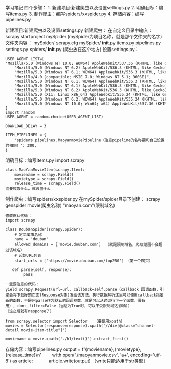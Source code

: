 学习笔记
四个步骤：
	1. 新建项目:新建爬虫以及设置settings.py
	2. 明确目标：编写items.py
	3. 制作爬虫：编写spiders/xxspider.py
	4. 存储内容：编写pipelines.py


新建项目:新建爬虫以及设置settings.py
	新建爬虫：
	在自定义目录中输入：
	scrapy startproject mySpider  (mySpider为项目名称，就是那个文件夹的名字)
	文件夹内容：
	mySpider/
		scrapy.cfg
		mySpider/
			__init__.py
			items.py
			pipelines.py
			settings.py
			spiders/
				__init__.py
				(爬虫放在这个地方)
	设置settings.py：
	
	USER_AGENT_LIST=[
	'Mozilla/5.0 (Windows NT 10.0; WOW64) AppleWebKit/537.36 (KHTML, like Gecko) Chrome/66.0.3359.139 Safari/537.36'
	    "Mozilla/5.0 (Windows NT 6.2) AppleWebKit/536.3 (KHTML, like Gecko) Chrome/19.0.1062.0 Safari/536.3",
	    "Mozilla/5.0 (Windows NT 6.1; WOW64) AppleWebKit/536.3 (KHTML, like Gecko) Chrome/19.0.1062.0 Safari/536.3",
	    "Mozilla/4.0 (compatible; MSIE 7.0; Windows NT 5.1; 360SE)",
	    "Mozilla/5.0 (Windows NT 6.1; WOW64) AppleWebKit/536.3 (KHTML, like Gecko) Chrome/19.0.1061.1 Safari/536.3",
	    "Mozilla/5.0 (Windows NT 6.1) AppleWebKit/536.3 (KHTML, like Gecko) Chrome/19.0.1061.1 Safari/536.3",
	    "Mozilla/5.0 (Windows NT 6.2) AppleWebKit/536.3 (KHTML, like Gecko) Chrome/19.0.1061.0 Safari/536.3",
	    "Mozilla/5.0 (X11; Linux x86_64) AppleWebKit/535.24 (KHTML, like Gecko) Chrome/19.0.1055.1 Safari/535.24",
	    "Mozilla/5.0 (Windows NT 6.2; WOW64) AppleWebKit/535.24 (KHTML, like Gecko) Chrome/19.0.1055.1 Safari/535.24"
	    "Mozilla/5.0 (Windows NT 10.0; Win64; x64) AppleWebKit/537.36 (KHTML, like Gecko) Chrome/84.0.4147.89 Safari/537.36 Edg/84.0.522.40"
	]
	import random
	USER_AGENT = random.choice(USER_AGENT_LIST)
	
	DOWNLOAD_DELAY = 3
	
	ITEM_PIPELINES = {
	    'spiders.pipelines.MaoyanmoviePipeline（注意pipeline的名称要和自己设置的相同）': 300,
	}
	
明确目标：编写items.py
	import scrapy
	
	class MaoYanMovieItem(scrapy.Item):
	    moviename = scrapy.Field()
	    movietype = scrapy.Field()
	    release_time = scrapy.Field()
	需要爬取什么，就设置什么
	
制作爬虫：编写spiders/xxspider.py
	在mySpider/spider目录下创建：
	scrapy genspider  movie(爬虫名称)  "maoyan.com"(限制域名)
	
	修改默认代码：
	import scrapy
	
	class DoubanSpider(scrapy.Spider):
	    # 定义爬虫名称
	    name = 'douban'
	    allowed_domains = ['movie.douban.com']  （就是限制域名，爬取范围不会超过该域名）
	    # 起始URL列表
	    start_urls = ['https://movie.douban.com/top250'] （第一个网页）
	
	   def parse(self, response):
	        pass
	
	一些要注意的代码：
	yield scrapy.Request(url=url, callback=self.parse（callback 回调函数，引擎会将下载好的页面(Response对象)发给该方法，执行数据解析这里可以使用callback指定新的函数，不是用parse作为默认的回调参数，就是可以从这运行下一个函数，很有用）, dont_filter=False（当这为True时，可以不受限制域名影响）)
	（这之后就有response了）
	
	from scrapy.selector import Selector   （要使用xpath）
	movies = Selector(response=response).xpath('//div[@class="channel-detail movie-item-title"]')
	
	moviename = movie.xpath('./h1/text()').extract_first()
	
存储内容：编写pipelines.py
	output = f'{moviename},{movietype},{release_time}\n'
	        with open('./maoyanmovie.csv', 'a+', encoding='utf-8') as article:
            article.write(output)   （write只能适用于str类型）